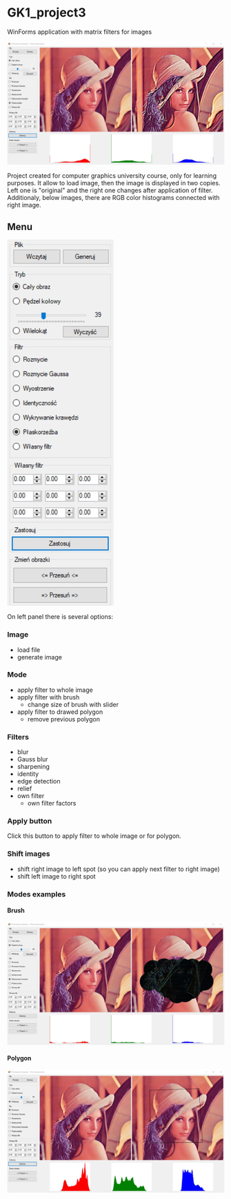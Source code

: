 # GK1_project3
WinForms application with matrix filters for images

![alt text](https://github.com/KicunKrzysztof/GK1_project3/blob/master/gk3.jpg)

Project created for computer graphics university course, only for learning purposes.
It allow to load image, then the image is displayed in two copies. Left one is "original" and the right one changes after application of filter.
Additionaly, below images, there are RGB color histograms connected with right image.

## Menu
![alt text](https://github.com/KicunKrzysztof/GK1_project3/blob/master/gk3_menu.jpg)

On left panel there is several options:
### Image
- load file
- generate image

### Mode
- apply filter to whole image
- apply filter with brush
    - change size of brush with slider
- apply filter to drawed polygon
    - remove previous polygon

### Filters
- blur
- Gauss blur
- sharpening
- identity
- edge detection
- relief
- own filter
    - own filter factors

### Apply button
Click this button to apply filter to whole image or for polygon.

### Shift images
- shift right image to left spot (so you can apply next filter to right image)
- shift left image to right spot

### Modes examples
#### Brush
![alt text](https://github.com/KicunKrzysztof/GK1_project3/blob/master/gk3_brush.jpg)

#### Polygon
![alt text](https://github.com/KicunKrzysztof/GK1_project3/blob/master/gk3_polygon.jpg)
